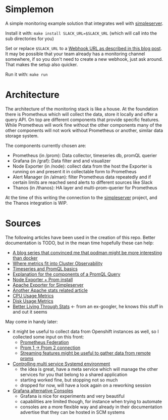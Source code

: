 # Simplemon

A simple monitoring example solution that integrates well with
[simpleserver](https://github.com/rhdojun/simpleserver).

Install it with: `make install SLACK_URL=$SLACK_URL` (which will call into the sub directories for you)

Set or replace `$SLACK_URL` to a
[Webhook URL as described in this blog post](https://grafana.com/blog/2020/02/25/step-by-step-guide-to-setting-up-prometheus-alertmanager-with-slack-pagerduty-and-gmail/).
It may be possible that your team already has a monitoring channel somewhere,
if so you don't need to create a new webhook, just ask around. That makes the
setup also quicker.

Run it with: `make run`


# Architecture

The architecture of the monitoring stack is like a house. At the foundation
there is Prometheus which will collect the data, store it locally and offer
a query API. On top are different components that provide specific features.
While Prometheus will work fine without the other components many of the other
components will not work without Prometheus or another, similar data storage
system.

The components currently chosen are:

 * Prometheus (in /prom): Data collector, timeseries db, promQL querier
 * Grafana (in /graf): Data filter and and visualizer
 * Node Exporter (in /node): collect data from the host the Exporter is running
   on and present it in collectable form to Prometheus
 * Alert Manager (in /alman): filter Prometheus data repeatedly and if certain
   limits are reached send alerts to different sources like Slack
 * Thanos (in /thanos): HA layer and multi-prom-querier for Prometheus

At the time of this writing the connection to the
[simpleserver](https://github.com/rhdojun/simpleserver) project, and the
Thanos integration is WIP.


# Sources

The following articles have been used in the creation of this repo. Better
documentation is TODO, but in the mean time hopefully these can help:

 * [A blog series that convinced me that podman might be more interesting than docker](https://mkdev.me/en/posts/dockerless-part-3-moving-development-environment-to-containers-with-podman)
 * [Where metrics fit into Cluster Observability](https://techbeacon.com/enterprise-it/monitoring-demystified-guide-logging-tracing-metrics)
 * [Timeseries and PromQL basics](https://www.youtube.com/watch?v=hTjHuoWxsks)
 * [Explanation for the components of a PromQL Query](https://www.innoq.com/en/blog/prometheus-counters/#orderscreatedwithinthelast5minutes)
 * [Node Exporter + Prom install](https://www.linuxtechi.com/install-prometheus-monitoring-tool-centos-8-rhel-8/)
 * [Apache Exporter for Simpleserver](https://github.com/Lusitaniae/apache_exporter)
 * [Another Apache stats related article](https://www.tecmint.com/monitor-apache-web-server-load-and-page-statistics/)
 * [CPU Usage Metrics](https://www.robustperception.io/understanding-machine-cpu-usage)
 * [Disk Usage Metrics](https://devconnected.com/monitoring-disk-i-o-on-linux-with-the-node-exporter/)
 * [Better Living Through Stats](https://github.com/jaqx0r/blts) <- from an ex-googler, he knows this stuff in and out it seems

May come in handy later:

 * it might be useful to collect data from Openshift instances as well, so I collected some input on this front:
    * [Prometheus Federation](https://prometheus.io/docs/prometheus/latest/federation/)
    * [Prom 1 -> Prom 2 connection](https://www.robustperception.io/accessing-data-from-prometheus-1-x-in-prometheus-2-0)
    * [Streaming features might be useful to gather data from remote proms](https://prometheus.io/blog/2019/10/10/remote-read-meets-streaming/)
 * [Controlling multi service Systemd environment](https://prometheus.io/docs/prometheus/latest/federation/)
   * the idea is great, have a meta service which will manage the other services for you that belong to a shared application
   * starting worked fine, but stopping not so much
   * dropped for now, will have a look again on a reworking session
 * [Grafana alternative Consoles](https://prometheus.io/docs/visualization/consoles/)
   * Grafana is nice for experiments and very beautiful
   * capabilities are limited though, for instance when trying to automate
   * consoles are a more flexible way and already in their documentation advertise that they can be hosted in SCM systems
